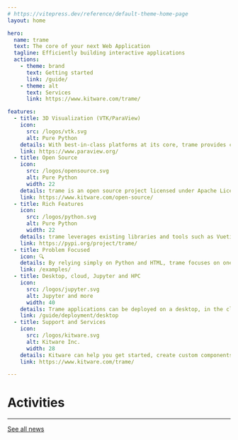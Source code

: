```yaml
---
# https://vitepress.dev/reference/default-theme-home-page
layout: home

hero:
  name: trame
  text: The core of your next Web Application
  tagline: Efficiently building interactive applications
  actions:
    - theme: brand
      text: Getting started
      link: /guide/
    - theme: alt
      text: Services
      link: https://www.kitware.com/trame/

features:
  - title: 3D Visualization (VTK/ParaView)
    icon:
      src: /logos/vtk.svg
      alt: Pure Python
    details: With best-in-class platforms at its core, trame provides complete control of 3D visualizations and data processing. Developers benefit from a write-once environment from trame.
    link: https://www.paraview.org/
  - title: Open Source
    icon:
      src: /logos/opensource.svg
      alt: Pure Python
      width: 22
    details: trame is an open source project licensed under Apache License Version 2.0 which allows users to create open source or commercial applications without any licensing worries.
    link: https://www.kitware.com/open-source/
  - title: Rich Features
    icon:
      src: /logos/python.svg
      alt: Pure Python
      width: 22
    details: trame leverages existing libraries and tools such as Vuetify, Altair, Vega, deck.gl, VTK, ParaView, and more, to create vivid content for visual analytics applications. Trame can be integrated in any Python environment using PyPI or Conda.
    link: https://pypi.org/project/trame/
  - title: Problem Focused
    icon: 🔍
    details: By relying simply on Python and HTML, trame focuses on one's data and associated analysis and visualizations while hiding the complications of web development.
    link: /examples/
  - title: Desktop, cloud, Jupyter and HPC
    icon:
      src: /logos/jupyter.svg
      alt: Jupyter and more
      width: 40
    details: Trame applications can be deployed on a desktop, in the cloud, within a Jupyter cell or on HPC environments. Trame simply make your application ubiquitous.
    link: /guide/deployment/desktop
  - title: Support and Services
    icon:
      src: /logos/kitware.svg
      alt: Kitware Inc.
      width: 28
    details: Kitware can help you get started, create custom components, or even build full applications. Our team is here to help.  Please contact us
    link: https://www.kitware.com/trame/

---
```


<div class="vp-doc home-wrapper">

# Activities

<!-- @include: ./news.md{,23} -->

--- 
[See all news](./news)

</div>